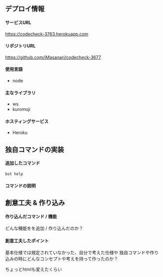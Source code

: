 ## デプロイ情報
#### サービスURL
https://codecheck-3763.herokuapp.com

#### リポジトリURL
https://github.com/iMasanari/codecheck-3677

#### 使用言語
- node

#### 主なライブラリ
- ws
- kuromoji

####  ホスティングサービス
- Heroku

## 独自コマンドの実装
#### 追加したコマンド
```
bot help
```

#### コマンドの説明

## 創意工夫 & 作り込み
#### 作り込んだコマンド / 機能
どんな機能をを追加 / 作り込んだのか？

#### 創意工夫したポイント
基本仕様では規定されていなかった、自分で考えた仕様や
独自コマンドや作り込みの時にどんなコンセプトや考えを持って作ったのか？

ちょっとhtmlも変えたくらい